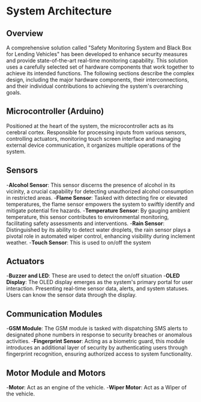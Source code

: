 # System Architecture

## Overview
A comprehensive solution called "Safety Monitoring System and Black Box for Lending Vehicles" has been developed to enhance security measures and provide state-of-the-art real-time monitoring capability. This solution uses a carefully selected set of hardware components that work together to achieve its intended functions. The following sections describe the complex design, including the major hardware components, their interconnections, and their individual contributions to achieving the system's overarching goals.

## Microcontroller (Arduino)
Positioned at the heart of the system, the microcontroller acts as its cerebral cortex. Responsible for processing inputs from various sensors, controlling actuators, monitoring touch screen interface and managing external device communication, it organizes multiple operations of the system.

## Sensors
-**Alcohol Sensor**: This sensor discerns the presence of alcohol in its vicinity, a crucial capability for detecting unauthorized alcohol consumption in restricted areas.
-**Flame Sensor**: Tasked with detecting fire or elevated temperatures, the flame sensor empowers the system to swiftly identify and mitigate potential fire hazards.
-**Temperature Sensor**: By gauging ambient temperature, this sensor contributes to environmental monitoring, facilitating safety assessments and interventions.
-**Rain Sensor**: Distinguished by its ability to detect water droplets, the rain sensor plays a pivotal role in automated wiper control, enhancing visibility during inclement weather.
-**Touch Sensor**: This is used to on/off the system

## Actuators
-**Buzzer and LED**: These are used to detect the on/off situation
-**OLED Display**: The OLED display emerges as the system's primary portal for user interaction. Presenting real-time sensor data, alerts, and system statuses. Users can know the sensor data through the display.

## Communication Modules
-**GSM Module**: The GSM module is tasked with dispatching SMS alerts to designated phone numbers in response to security breaches or anomalous activities.
-**Fingerprint Sensor**: Acting as a biometric guard, this module introduces an additional layer of security by authenticating users through fingerprint recognition, ensuring authorized access to system functionality.

## Motor Module and Motors
-**Motor**: Act as an engine of the vehicle.
-**Wiper Motor**: Act as a Wiper of the vehicle.



